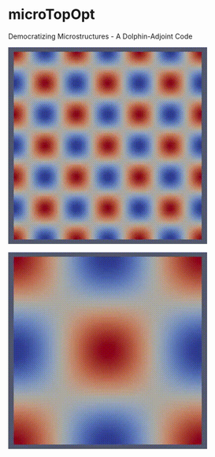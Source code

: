 


# microTopOpt
Democratizing Microstructures - A Dolphin-Adjoint Code

![](git_vid.gif)

![](allcontrols_IPOPT_w1111_1.0_w1122_30_w2222_1.0_AT1111_0.2_AT1122_-0.1_AT2222_0.2_vc_0.6_GL_gamma_1e-05_GL_eps_1_niter_500_InEq_True_ndof_50_nu_T_-0.5_fst.gif)

